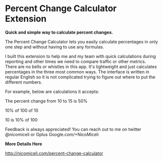 Percent Change Calculator Extension
========================

**Quick and simple way to calculate percent changes.**

The Percent Change Calculator lets you easily calculate percentages in only one step and without having to use any formulas.

I built this extension to help me and my team with quick calculations during reporting and other times we need to compare traffic or other metrics. There are no bells or whistles in this app. It's lightweight and just calculates percentages in the three most common ways. The interface is written in regular English so it is not complicated trying to figure out where to put the different numbers.  

For example, below are calculations it accepts: 

The percent change from 10 to 15 is 50%

10% of 100 of 10

10 is 10% of 100

Feedback is always appreciated! You can reach out to me on twitter @nicomiceli or Gplus Google.com/+NicoMiceli


**More Details Here**

http://nicomiceli.com/percent-change-calculator
